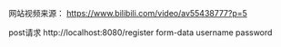 网站视频来源：
https://www.bilibili.com/video/av55438777?p=5

post请求
http://localhost:8080/register
form-data
username
password